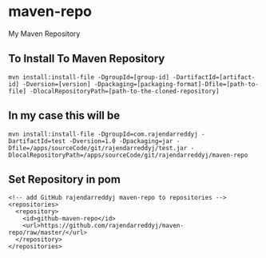 # maven-repo
My Maven Repository

## To Install To Maven Repository
```
mvn install:install-file -DgroupId=[group-id] -DartifactId=[artifact-id] -Dversion=[version] -Dpackaging=[packaging-format]-Dfile=[path-to-file] -DlocalRepositoryPath=[path-to-the-cloned-repository]
```

## In my case this will be
```
mvn install:install-file -DgroupId=com.rajendarreddyj -DartifactId=test -Dversion=1.0 -Dpackaging=jar -Dfile=/apps/sourceCode/git/rajendarreddyj/test.jar -DlocalRepositoryPath=/apps/sourceCode/git/rajendarreddyj/maven-repo
```

## Set Repository in pom
```
<!-- add GitHub rajendarreddyj maven-repo to repositories -->
<repositories>
  <repository>
    <id>github-maven-repo</id>
    <url>https://github.com/rajendarreddyj/maven-repo/raw/master/</url>
  </repository>
</repositories>
```
